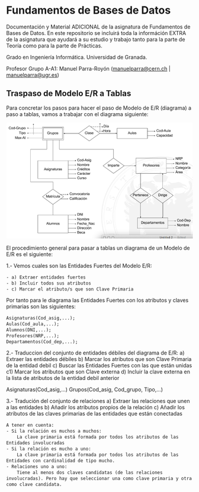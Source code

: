 # Fundamentos de Bases de Datos

Documentación y Material ADICIONAL de la asignatura de Fundamentos de Bases de Datos. En este repositorio se incluirá toda la információn EXTRA de la asignatura que ayudará a su estudio y trabajo tanto para la parte de Teoría como para la parte de Prácticas.

Grado en Ingeniería Informática. Universidad de Granada.

Profesor Grupo A-A1: Manuel Parra-Royón  (manuelparra@cern.ch | manuelparra@ugr.es)


## Traspaso de Modelo E/R a Tablas

Para concretar los pasos para hacer el paso de Modelo de E/R (diagrama) a paso a tablas, vamos a trabajar con el diagrama siguiente:

![Diagrama01](imagenes/diagrama01.png)

El procedimiento general para pasar a tablas un diagrama de un Modelo de E/R es el siguiente:

1.- Vemos cuales son las Entidades Fuertes del Modelo E/R:

	- a) Extraer entidades fuertes
    - b) Incluir todos sus atributos
    - c) Marcar el atributo/s que son Clave Primaria

Por tanto para le diagrama las Entidades Fuertes con los atributos y claves primarias son las siguientes: 

```
Asignaturas(Cod_asig,...);  
Aulas(Cod_aula,...);
Alumnos(DNI,...);
Profesores(NRP,...);
Departamentos(Cod_dep,...);
```

2.- Traduccion del conjunto de entidades débiles del diagrama de E/R:
	a) Extraer las entidades débiles
	b) Marcar los atributos que son Clave Primaria de la entidad debil
	c) Buscar las Entidades Fuertes con las que están unidas		
		c1) Marcar los atributos que son Clave externa
	d) Incluir la clave externa en la lista de atributos de la entidad debil anterior

Asignaturas(Cod_asig,...)
Grupos(Cod_asig, Cod_grupo, Tipo,...)

3.- Tradución del conjunto de relaciones
	a) Extraer las relaciones que unen a las entidades
	b) Añadir los atributos propios de la relación
	c) Añadir los atributos de las claves primarias de las entidades que están conectadas
	
	A tener en cuenta:
	- Si la relación es muchos a muchos:
		La clave primaria está formada por todos los atributos de las Entidades involucradas
	- Si la relación es mucho a uno:
		La clave primaria está formada por todos los atributos de las Entidades con cardinalidad de tipo mucho.
	- Relaciones uno a uno:
		Tiene al menos dos claves candidatas (de las relaciones involucradas). Pero hay que seleccionar una como clave primaria y otra como clave candidata.










